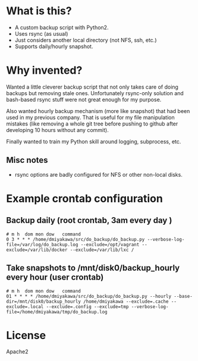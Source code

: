 # What is this?

* A custom backup script with Python2.
* Uses rsync (as usual)
* Just considers another local directory (not NFS, ssh, etc.)
* Supports daily/hourly snapshot.

# Why invented?

Wanted a little cleverer backup script that not only takes care of doing backups but removing stale ones.
Unfortunately rsync-only solution and bash-based rsync stuff were not great enough for my purpose.

Also wanted hourly backup mechanism (more like snapshot) that had been used in my previous company.
That is useful for my file manipulation mistakes (like removing a whole git tree before pushing to github after developing 10 hours without any commit).

Finally wanted to train my Python skill around logging, subprocess, etc.

## Misc notes

* rsync options are badly configured for NFS or other non-local disks.

# Example crontab configuration

## Backup daily (root crontab, 3am every day )

    # m h  dom mon dow   command
    0 3 * * * /home/dmiyakawa/src/do_backup/do_backup.py --verbose-log-file=/var/log/do_backup.log --exclude=/opt/vagrant --exclude=/var/lib/docker --exclude=/var/lib/lxc /

## Take snapshots to /mnt/disk0/backup_hourly every hour (user crontab)

    # m h  dom mon dow   command
    01 * * * * /home/dmiyakawa/src/do_backup/do_backup.py --hourly --base-dir=/mnt/disk0/backup_hourly /home/dmiyakawa --exclude=.cache --exclude=.local --exclude=.config --exclude=tmp --verbose-log-file=/home/dmiyakawa/tmp/do_backup.log

# License

Apache2
